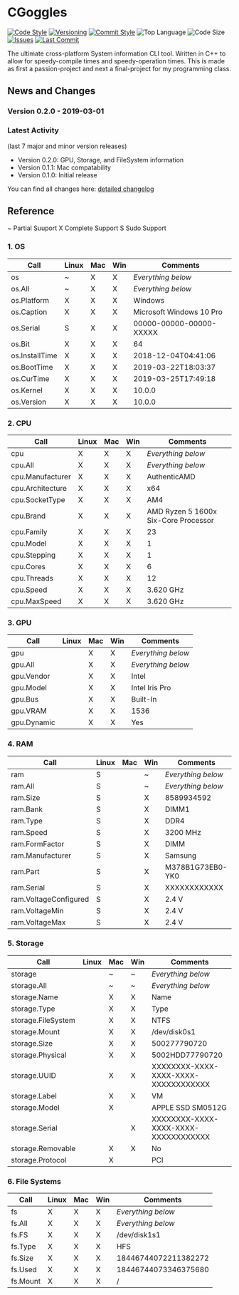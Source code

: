 # CGoggles

[![Code Style](https://img.shields.io/badge/code_style-VS_Code-blue.svg?style=flat)](https://google.github.io/styleguide/cppguide.html)
[![Versioning](https://img.shields.io/badge/versioning-semantic-brightgreen.svg?style=flat)](https://semver.org/)
[![Commit Style](https://img.shields.io/badge/commit_style-gitmoji-yellow.svg?style=flat)](https://gitmoji.carloscuesta.me/)
![Top Language](https://img.shields.io/github/languages/top/evaneliasyoung/cgoggles.svg?style=flat)
![Code Size](https://img.shields.io/github/languages/code-size/evaneliasyoung/cgoggles.svg?style=flat)
[![Issues](https://img.shields.io/github/issues/evaneliasyoung/cgoggles.svg?style=flat)](https://github.com/evaneliasyoung/cgoggles/issues)
[![Last Commit](https://img.shields.io/github/last-commit/evaneliasyoung/cgoggles.svg?style=flat)](https://github.com/evaneliasyoung/cgoggles/commit/master)

The ultimate cross-platform System information CLI tool.
Written in C++ to allow for speedy-compile times and speedy-operation times.
This is made as first a passion-project and next a final-project for my programming class.

## News and Changes

### Version 0.2.0 - 2019-03-01

### Latest Activity

(last 7 major and minor version releases)

- Version 0.2.0: GPU, Storage, and FileSystem information
- Version 0.1.1: Mac compatability
- Version 0.1.0: Initial release

You can find all changes here: [detailed changelog](CHANGELOG.md)

## Reference

~ Partial Suuport
X Complete Support
S Sudo Support

### 1. OS

| Call           | Linux | Mac | Win | Comments                 |
| -------------- | ----- | --- | --- | ------------------------ |
| os             | ~     | X   | X   | *Everything below*       |
| os.All         | ~     | X   | X   | *Everything below*       |
| os.Platform    | X     | X   | X   | Windows                  |
| os.Caption     | X     | X   | X   | Microsoft Windows 10 Pro |
| os.Serial      | S     | X   | X   | 00000-00000-00000-XXXXX  |
| os.Bit         | X     | X   | X   | 64                       |
| os.InstallTime | X     | X   | X   | 2018-12-04T04:41:06      |
| os.BootTime    | X     | X   | X   | 2019-03-22T18:03:37      |
| os.CurTime     | X     | X   | X   | 2019-03-25T17:49:18      |
| os.Kernel      | X     | X   | X   | 10.0.0                   |
| os.Version     | X     | X   | X   | 10.0.0                   |

### 2. CPU

| Call             | Linux | Mac | Win | Comments                             |
| ---------------- | ----- | --- | --- | ------------------------------------ |
| cpu              | X     | X   | X   | *Everything below*                   |
| cpu.All          | X     | X   | X   | *Everything below*                   |
| cpu.Manufacturer | X     | X   | X   | AuthenticAMD                         |
| cpu.Architecture | X     | X   | X   | x64                                  |
| cpu.SocketType   | X     | X   | X   | AM4                                  |
| cpu.Brand        | X     | X   | X   | AMD Ryzen 5 1600x Six-Core Processor |
| cpu.Family       | X     | X   | X   | 23                                   |
| cpu.Model        | X     | X   | X   | 1                                    |
| cpu.Stepping     | X     | X   | X   | 1                                    |
| cpu.Cores        | X     | X   | X   | 6                                    |
| cpu.Threads      | X     | X   | X   | 12                                   |
| cpu.Speed        | X     | X   | X   | 3.620 GHz                            |
| cpu.MaxSpeed     | X     | X   | X   | 3.620 GHz                            |

### 3. GPU

| Call        | Linux | Mac | Win | Comments           |
| ----------- | ----- | --- | --- | ------------------ |
| gpu         |       | X   | X   | *Everything below* |
| gpu.All     |       | X   | X   | *Everything below* |
| gpu.Vendor  |       | X   | X   | Intel              |
| gpu.Model   |       | X   | X   | Intel Iris Pro     |
| gpu.Bus     |       | X   | X   | Built-In           |
| gpu.VRAM    |       | X   | X   | 1536               |
| gpu.Dynamic |       | X   | X   | Yes                |

### 4. RAM

| Call                  | Linux | Mac | Win | Comments           |
| --------------------- | ----- | --- | --- | ------------------ |
| ram                   | S     |     | ~   | *Everything below* |
| ram.All               | S     |     | ~   | *Everything below* |
| ram.Size              | S     |     | X   | 8589934592         |
| ram.Bank              | S     |     | X   | DIMM1              |
| ram.Type              | S     |     | X   | DDR4               |
| ram.Speed             | S     |     | X   | 3200 MHz           |
| ram.FormFactor        | S     |     | X   | DIMM               |
| ram.Manufacturer      | S     |     | X   | Samsung            |
| ram.Part              | S     |     | X   | M378B1G73EB0-YK0   |
| ram.Serial            | S     |     | X   | XXXXXXXXXXXX       |
| ram.VoltageConfigured | S     |     | X   | 2.4 V              |
| ram.VoltageMin        | S     |     | X   | 2.4 V              |
| ram.VoltageMax        | S     |     | X   | 2.4 V              |

### 5. Storage

| Call               | Linux | Mac | Win | Comments                             |
| ------------------ | ----- | --- | --- | ------------------------------------ |
| storage            |       | ~   | ~   | *Everything below*                   |
| storage.All        |       | ~   | ~   | *Everything below*                   |
| storage.Name       |       | X   | X   | Name                                 |
| storage.Type       |       | X   | X   | Type                                 |
| storage.FileSystem |       | X   | X   | NTFS                                 |
| storage.Mount      |       | X   | X   | /dev/disk0s1                         |
| storage.Size       |       | X   | X   | 500277790720                         |
| storage.Physical   |       | X   | X   | 5002HDD77790720                      |
| storage.UUID       |       | X   | X   | XXXXXXXX-XXXX-XXXX-XXXX-XXXXXXXXXXXX |
| storage.Label      |       | X   | X   | VM                                   |
| storage.Model      |       | X   |     | APPLE SSD SM0512G                    |
| storage.Serial     |       |     | X   | XXXXXXXX-XXXX-XXXX-XXXX-XXXXXXXXXXXX |
| storage.Removable  |       | X   | X   | No                                   |
| storage.Protocol   |       | X   |     | PCI                                  |

### 6. File Systems

| Call     | Linux | Mac | Win | Comments             |
| -------- | ----- | --- | --- | -------------------- |
| fs       |   X   | X   | X   | *Everything below*   |
| fs.All   |   X   | X   | X   | *Everything below*   |
| fs.FS    |   X   | X   | X   | /dev/disk1s1         |
| fs.Type  |   X   | X   | X   | HFS                  |
| fs.Size  |   X   | X   | X   | 18446744072211382272 |
| fs.Used  |   X   | X   | X   | 18446744073346375680 |
| fs.Mount |   X   | X   | X   | /                    |
